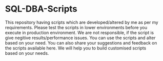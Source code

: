 # SQL-DBA-Scripts
This repository having scripts which are developed/altered by me as per my requirements. Please test the scripts in lower environments before you execute in production environment. 
We are not responsible, if the script is give negitive results/performance issues.
You can use the scripts and alter based on your need.
You can also share your suggestions and feedback on the scripts available here.
We will help you to build customised scripts based on your needs.
